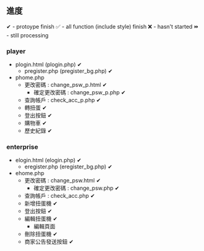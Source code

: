 ## 進度
✔ - protoype finish
✅ - all function (include style) finish
❌ - hasn't started
⏩ - still processing


### player
* plogin.html (plogin.php)  ✔
    * pregister.php (pregister_bg.php) ✔
* phome.php 
    * 更改密碼 : change_psw_p.html ✔
        * 確定更改密碼 : change_psw_p.php ✔
    * 查詢帳戶 : check_acc_p.php ✔
    * 轉扭蛋 ✔
    * 登出按鈕 ✔
    * 購物車 ✔
    * 歷史紀錄 ✔
### enterprise

* elogin.html (elogin.php)  ✔
    * eregister.php (eregister_bg.php) ✔
* ehome.php 
    * 更改密碼 : change_psw.html ✔
        * 確定更改密碼 : change_psw.php ✔
    * 查詢帳戶 : check_acc.php ✔
    * 新增扭蛋機 ✔
    * 登出按鈕 ✔
    * 編輯扭蛋機 ✔
        * 編輯頁面
    * 刪除扭蛋機 ✔
    * 商家公告發送按鈕 ✔
